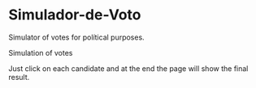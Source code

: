 # Simulador-de-Voto
Simulator of votes for polítical purposes. 

Simulation of votes

Just click on each candidate and at the end the page will show the final result.

